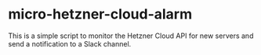 # micro-hetzner-cloud-alarm

This is a simple script to monitor the Hetzner Cloud API for new servers and send a notification to a Slack channel.
